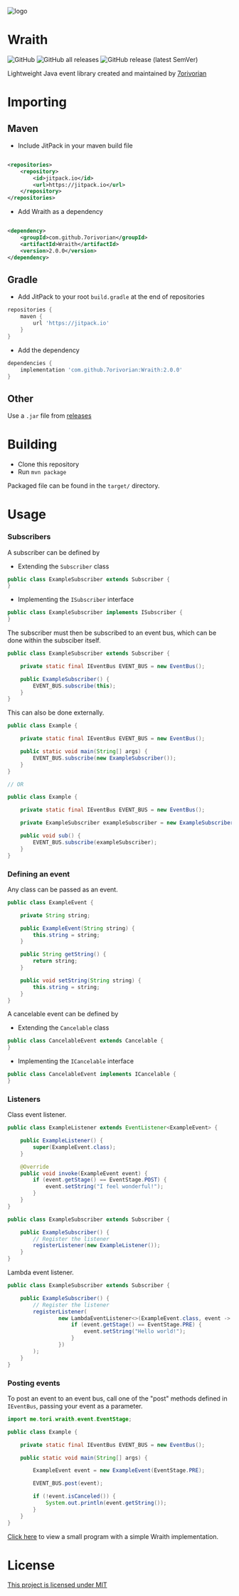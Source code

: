 ![logo](wraith_logo.png)

# Wraith
![GitHub](https://img.shields.io/github/license/7orivorian/Wraith?style=for-the-badge)
![GitHub all releases](https://img.shields.io/github/downloads/7orivorian/Wraith/total?style=for-the-badge)
![GitHub release (latest SemVer)](https://img.shields.io/github/v/release/7orivorian/Wraith?label=Latest&sort=semver&style=for-the-badge)

Lightweight Java event library created and maintained by [7orivorian](https://github.com/7orivorian)

# Importing

## Maven

* Include JitPack in your maven build file

```xml

<repositories>
    <repository>
        <id>jitpack.io</id>
        <url>https://jitpack.io</url>
    </repository>
</repositories>
```

* Add Wraith as a dependency

```xml

<dependency>
    <groupId>com.github.7orivorian</groupId>
    <artifactId>Wraith</artifactId>
    <version>2.0.0</version>
</dependency>
```

## Gradle

* Add JitPack to your root `build.gradle` at the end of repositories

```gradle
repositories {
    maven {
        url 'https://jitpack.io'
    }
}
```

* Add the dependency

```gradle
dependencies {
    implementation 'com.github.7orivorian:Wraith:2.0.0'
}
```

## Other

Use a `.jar` file from [releases](https://github.com/7orivorian/Wraith/releases/tag/2.0.0)

# Building

* Clone this repository
* Run `mvn package`

Packaged file can be found in the `target/` directory.

# Usage

### Subscribers

A subscriber can be defined by

* Extending the `Subscriber` class

```java
public class ExampleSubscriber extends Subscriber {
}
```

* Implementing the `ISubscriber` interface

```java
public class ExampleSubscriber implements ISubscriber {
}
```

The subscriber must then be subscribed to an event bus, which can be done within the subsciber itself.

```java
public class ExampleSubscriber extends Subscriber {

    private static final IEventBus EVENT_BUS = new EventBus();

    public ExampleSubscriber() {
        EVENT_BUS.subscribe(this);
    }
}
```

This can also be done externally.

```java
public class Example {

    private static final IEventBus EVENT_BUS = new EventBus();

    public static void main(String[] args) {
        EVENT_BUS.subscribe(new ExampleSubscriber());
    }
}

// OR

public class Example {

    private static final IEventBus EVENT_BUS = new EventBus();

    private ExampleSubscriber exampleSubscriber = new ExampleSubscriber();

    public void sub() {
        EVENT_BUS.subscribe(exampleSubscriber);
    }
}
```

### Defining an event

Any class can be passed as an event.

```java
public class ExampleEvent {

    private String string;

    public ExampleEvent(String string) {
        this.string = string;
    }

    public String getString() {
        return string;
    }

    public void setString(String string) {
        this.string = string;
    }
}
```

A cancelable event can be defined by

* Extending the `Cancelable` class

```java
public class CancelableEvent extends Cancelable {
}
```

* Implementing the `ICancelable` interface

```java
public class CancelableEvent implements ICancelable {
}
```

### Listeners

Class event listener.

```java
public class ExampleListener extends EventListener<ExampleEvent> {

    public ExampleListener() {
        super(ExampleEvent.class);
    }

    @Override
    public void invoke(ExampleEvent event) {
        if (event.getStage() == EventStage.POST) {
            event.setString("I feel wonderful!");
        }
    }
}

public class ExampleSubscriber extends Subscriber {

    public ExampleSubscriber() {
        // Register the listener
        registerListener(new ExampleListener());
    }
}
```

Lambda event listener.

```java
public class ExampleSubscriber extends Subscriber {

    public ExampleSubscriber() {
        // Register the listener
        registerListener(
                new LambdaEventListener<>(ExampleEvent.class, event -> {
                    if (event.getStage() == EventStage.PRE) {
                        event.setString("Hello world!");
                    }
                })
        );
    }
}
```

### Posting events

To post an event to an event bus, call one of the "post" methods defined in `IEventBus`, passing your event as a
parameter.

```java
import me.tori.wraith.event.EventStage;

public class Example {

    private static final IEventBus EVENT_BUS = new EventBus();

    public static void main(String[] args) {

        ExampleEvent event = new ExampleEvent(EventStage.PRE);

        EVENT_BUS.post(event);

        if (!event.isCanceled()) {
            System.out.println(event.getString());
        }
    }
}
```

[Click here](src/example/java/me/tori/example) to view a small program with a simple Wraith implementation.

# License

[This project is licensed under MIT](src/main/resources/LICENSE.md)
